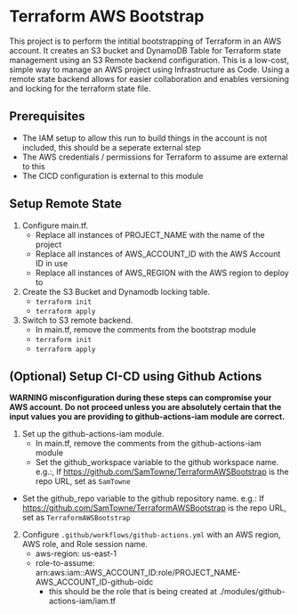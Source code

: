 # Terraform AWS Bootstrap

This project is to perform the intitial bootstrapping of Terraform in an AWS account. It creates an S3 bucket and DynamoDB Table for Terraform state management using an S3 Remote backend configuration. This is a low-cost, simple way to manage an AWS project using Infrastructure as Code. Using a remote state backend allows for easier collaboration and enables versioning and locking for the terraform state file.

## Prerequisites
  - The IAM setup to allow this run to build things in the account is not included, this should be a seperate external step
  - The AWS credentials / permissions for Terraform to assume are external to this
  - The CICD configuration is external to this module

## Setup Remote State
1. Configure main.tf.
    - Replace all instances of PROJECT_NAME with the name of the project
    - Replace all instances of AWS_ACCOUNT_ID with the AWS Account ID in use
    - Replace all instances of AWS_REGION with the AWS region to deploy to
2. Create the S3 Bucket and Dynamodb locking table.
    - `terraform init`
    - `terraform apply`
3. Switch to S3 remote backend.
    - In main.tf, remove the comments from the bootstrap module
    - `terraform init`
    - `terraform apply`

## (Optional) Setup CI-CD using Github Actions
**WARNING misconfiguration during these steps can compromise your AWS account. Do not proceed unless you are absolutely certain that the input values you are providing to github-actions-iam module are correct.**
1. Set up the github-actions-iam module.
    - In main.tf, remove the comments from the github-actions-iam module
    - Set the github_workspace variable to the github workspace name. e.g.:, If https://github.com/SamTowne/TerraformAWSBootstrap is the repo URL, set as `SamTowne`
  - Set the github_repo variable to the github repository name. e.g.: If https://github.com/SamTowne/TerraformAWSBootstrap is the repo URL, set as `TerraformAWSBootstrap`
2. Configure `.github/workflows/github-actions.yml` with an AWS region, AWS role, and Role session name.
    - aws-region: us-east-1
    - role-to-assume: arn:aws:iam::AWS_ACCOUNT_ID:role/PROJECT_NAME-AWS_ACCOUNT_ID-github-oidc
      - this should be the role that is being created at ./modules/github-actions-iam/iam.tf
